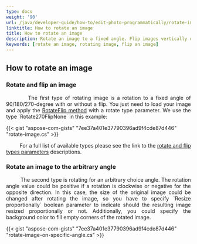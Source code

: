 ```yaml
---
type: docs
weight: '90'
url: /java/developer-guide/how-to/edit-photo-programmatically/rotate-image
linktitle: How to rotate an image
title: How to rotate an image
description: Rotate an image to a fixed angle. Flip images vertically or horizontally. Rotate photos to a selected angle.
keywords: [rotate an image, rotating image, flip an image]
---
```


## How to rotate an image

### Rotate and flip an image

<p align='justify'>
&nbsp;&nbsp;&nbsp;&nbsp;&nbsp;&nbsp;&nbsp;&nbsp;
The first type of rotating image is a rotation to a fixed angle of 90/180/270-degree with or without a flip. You just need to load your image and apply the <a href="https://reference.aspose.com/imaging/java/aspose.imaging/image/rotateflip/">RotateFlip method</a> with a rotate type parameter. We use the type `Rotate270FlipNone` in this example:
</p>

{{< gist "aspose-com-gists" "7ee37a401e37790396ad9f4cde87d446" "rotate-image.cs" >}}

<p align='justify'>
&nbsp;&nbsp;&nbsp;&nbsp;&nbsp;&nbsp;&nbsp;&nbsp;
For a full list of available types please see the link to the <a href="https://reference.aspose.com/imaging/java/aspose.imaging/rotatefliptype/">rotate and flip types parameters</a> descriptions.
</p>

### Rotate an image to the arbitrary angle

<p align='justify'>
&nbsp;&nbsp;&nbsp;&nbsp;&nbsp;&nbsp;&nbsp;&nbsp;
The second type is rotating for an arbitrary choice angle. The rotation angle value could be positive if a rotation is clockwise or negative for the opposite direction. In this case, the size of the original image could be changed after rotating the image, so you have to specify `Resize proportionally` boolean parameter to indicate should the resulting image resized proportionally or not. Additionally, you could specify the background color to fill empty corners of the rotated image.
</p>

{{< gist "aspose-com-gists" "7ee37a401e37790396ad9f4cde87d446" "rotate-image-on-specific-angle.cs" >}}
